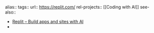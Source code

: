 alias::
tags::
url:: https://replit.com/
rel-projects:: [[Coding with AI]] 
see-also::

- [Replit – Build apps and sites with AI](https://replit.com/)
-